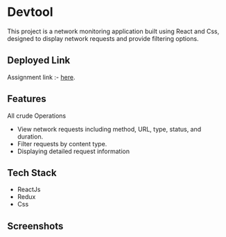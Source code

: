 # Devtool 

This project is a network monitoring application built using React and Css, designed to display network requests and provide filtering options.


## Deployed Link

Assignment link :- [here](https://tesy-teal.vercel.app/).


## Features
All crude Operations
- View network requests including method, URL, type, status, and duration.
- Filter requests by  content type.
- Displaying detailed request information

## Tech Stack
- ReactJs
- Redux
- Css

## Screenshots




